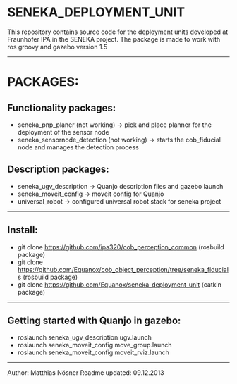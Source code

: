 SENEKA_DEPLOYMENT_UNIT
======================

This repository contains source code for the deployment units developed at Fraunhofer IPA in the SENEKA project.
The package is made to work with ros groovy and gazebo version 1.5

----------------------------------------------------------------------

PACKAGES:
=========

Functionality packages:
-----------------------
* seneka_pnp_planer (not working) -> pick and place planner for the deployment of the sensor node
* seneka_sensornode_detection (not working) -> starts the cob_fiducial node and manages the detection process

Description packages:
-----------------------
* seneka_ugv_description -> Quanjo description files and gazebo launch
* seneka_moveit_config -> moveit config for Quanjo
* universal_robot -> configured universal robot stack for seneka project

----------------------------------------------------------------------

Install:
--------
* git clone https://github.com/ipa320/cob_perception_common (rosbuild package)
* git clone https://github.com/Equanox/cob_object_perception/tree/seneka_fiducials (rosbuild package)
* git clone https://github.com/Equanox/seneka_deployment_unit (catkin package)

----------------------------------------------------------------------

Getting started with Quanjo in gazebo:
----------------------------------------
* roslaunch seneka_ugv_description ugv.launch
* roslaunch seneka_moveit_config move_group.launch
* roslaunch seneka_moveit_config moveit_rviz.launch

----------------------------------------------------------------------
Author: Matthias Nösner 
Readme updated: 09.12.2013


